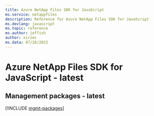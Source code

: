 ```yaml
---
title: Azure NetApp Files SDK for JavaScript
ms.service: netappfiles
description: Reference for Azure NetApp Files SDK for JavaScript
ms.devlang: javascript
ms.topic: reference
ms.author: jeffish
author: xirzec
ms.data: 07/26/2022
---
```

# Azure NetApp Files SDK for JavaScript - latest

## Management packages - latest
[!INCLUDE [mgmt-packages](netapp-files-mgmt-index.md)]